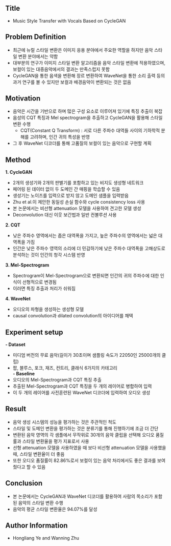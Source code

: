 ## Title  
- Music Style Transfer with Vocals Based on CycleGAN  
  

## Problem Definition  
- 최근에 뉴럴 스타일 변환은 이미지 응용 분야에서 주요한 역할을 하지만 음악 스타일 변환 분야에서는 약함  
- 대부분의 연구가 이미지 스타일 변환 알고리즘을 음악 스타일 변환에 적용하였으며, 보컬이 있는 대중음악에서의 결과는 만족스럽지 못함  
- CycleGAN을 통한 음색을 변환해 장르 변환하여 WaveNet을 통한 소리 출력 등의 과거 연구를 볼 수 있지만 보컬과 배경음악이 변환되는 것은 없음  


## Motivation  
- 음악은 시간을 기반으로 하며 많은 구성 요소로 이루어져 있기에 특징 추출이 복잡  
- 음성의 CQT 특징과 Mel spectrogram을 추출하고 CycleGAN을 활용해 스타일 변환 수행  
  - CQT(Constant Q Transform) : 서로 다른 주파수 대역들 사이의 기하학적 분해를 고려하며, 인간 귀의 특성을 반영  
- 그 후 WaveNet 디코더를 통해 고품질의 보컬이 있는 음악으로 구현할 계획  
   

## Method  
**1. CycleGAN**   
  - 2개의 생성기와 2개의 판별기를 포함하고 있는 비지도 생성형 네트워크  
  - 페어링 된 데이터 없이 두 도메인 간 매핑을 학습할 수 있음  
  - 생성기는 노이즈를 입력으로 받지 않고 도메인 샘플을 입력받음  
  - Zhu et al.이 제안한 동일성 손실 함수와 cycle consistency loss 사용  
  - 본 논문에서는 비선형 attenuation 모델을 사용하여 견고한 모델 생성
  - Deconvolution 대신 이웃 보간법과 일반 컨볼루션 사용
  
**2. CQT**  
  - 낮은 주파수 영역에서는 좁은 대역폭을 가지고, 높은 주파수의 영역에서는 넓은 대역폭을 가짐  
  - 인간은 낮은 주파수 영역의 소리에 더 민감하기에 낮은 주파수 대역폭을 고해상도로 분석하는 것이 인간의 청각 시스템 반영
  
**3. Mel-Spectrogram**  
  - Spectrogram이 Mel-Spectrogram으로 변환되면 인간의 귀의 주파수에 대한 인식이 선형적으로 변경됨  
  - 이러면 특징 추출과 처리가 쉬워짐
  
**4. WaveNet**  
  - 오디오의 파형을 생성하는 생성형 모델  
  - causal convolution과 dilated convolution의 아이디어를 채택  
  

## Experiment setup  
**- Dataset**  
  - 미디엄 버전의 무료 음악(길이가 30초이며 샘플링 속도가 22050인 25000개의 클립)  
  - 팝, 블루스, 포크, 재즈, 컨트리, 클래식 6가지의 카테고리  
**- Baseline**  
  - 오디오의 Mel-Spectrogram과 CQT 특징 추출  
  - 추출된 Mel-Spectrogram과 CQT 특징을 두 개의 레이어로 병합하여 입력  
  - 이 두 개의 레이어를 사전훈련된 WaveNet 디코더에 입력하여 오디오 생성  
  

## Result  
- 음악 생성 시스템의 성능을 평가하는 것은 주관적인 척도  
- 스타일 및 도메인 변환을 평가하는 것은 분류기를 통해 진행하기에 조금 더 간단  
- 변환된 음악 영역의 각 샘플에서 무작위로 30개의 음악 클립을 선택해 오디오 품질률과 스타일 변환율을 평가 지표로서 사용  
- 선형 attenuation 모델을 사용하였을 때 보다 비선형 attenuation 모델을 사용했을 때, 스타일 변환율이 더 좋음  
- 또한 오디오 품질률이 82.86%로서 보컬이 있는 음악 처리에서도 좋은 결과를 보여줬다고 할 수 있음  
  

## Conclusion  
- 본 논문에서는 CycleGAN과 WaveNet 디코더를 활용하여 사람의 목소리가 포함된 음악의 스타일 변환 수행  
- 음악의 평균 스타일 변환율은 94.07%를 달성  
  

## Author Information  
- Hongliang Ye and Wanning Zhu  


